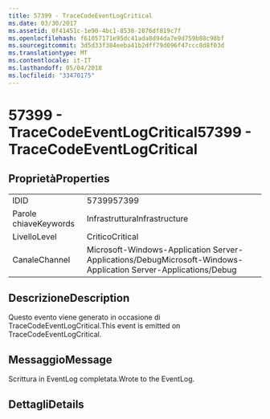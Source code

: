 ```yaml
---
title: 57399 - TraceCodeEventLogCritical
ms.date: 03/30/2017
ms.assetid: 0f41451c-1e90-4bc1-8538-2876df819c7f
ms.openlocfilehash: f61057171e95dc41ada8d94da7e9d759b88c98bf
ms.sourcegitcommit: 3d5d33f384eeba41b2dff79d096f47ccc8d8f03d
ms.translationtype: MT
ms.contentlocale: it-IT
ms.lasthandoff: 05/04/2018
ms.locfileid: "33470175"
---
```

# <a name="57399---tracecodeeventlogcritical"></a><span data-ttu-id="13b2d-102">57399 - TraceCodeEventLogCritical</span><span class="sxs-lookup"><span data-stu-id="13b2d-102">57399 - TraceCodeEventLogCritical</span></span>
## <a name="properties"></a><span data-ttu-id="13b2d-103">Proprietà</span><span class="sxs-lookup"><span data-stu-id="13b2d-103">Properties</span></span>  
  
|||  
|-|-|  
|<span data-ttu-id="13b2d-104">ID</span><span class="sxs-lookup"><span data-stu-id="13b2d-104">ID</span></span>|<span data-ttu-id="13b2d-105">57399</span><span class="sxs-lookup"><span data-stu-id="13b2d-105">57399</span></span>|  
|<span data-ttu-id="13b2d-106">Parole chiave</span><span class="sxs-lookup"><span data-stu-id="13b2d-106">Keywords</span></span>|<span data-ttu-id="13b2d-107">Infrastruttura</span><span class="sxs-lookup"><span data-stu-id="13b2d-107">Infrastructure</span></span>|  
|<span data-ttu-id="13b2d-108">Livello</span><span class="sxs-lookup"><span data-stu-id="13b2d-108">Level</span></span>|<span data-ttu-id="13b2d-109">Critico</span><span class="sxs-lookup"><span data-stu-id="13b2d-109">Critical</span></span>|  
|<span data-ttu-id="13b2d-110">Canale</span><span class="sxs-lookup"><span data-stu-id="13b2d-110">Channel</span></span>|<span data-ttu-id="13b2d-111">Microsoft-Windows-Application Server-Applications/Debug</span><span class="sxs-lookup"><span data-stu-id="13b2d-111">Microsoft-Windows-Application Server-Applications/Debug</span></span>|  
  
## <a name="description"></a><span data-ttu-id="13b2d-112">Descrizione</span><span class="sxs-lookup"><span data-stu-id="13b2d-112">Description</span></span>  
 <span data-ttu-id="13b2d-113">Questo evento viene generato in occasione di TraceCodeEventLogCritical.</span><span class="sxs-lookup"><span data-stu-id="13b2d-113">This event is emitted on TraceCodeEventLogCritical.</span></span>  
  
## <a name="message"></a><span data-ttu-id="13b2d-114">Messaggio</span><span class="sxs-lookup"><span data-stu-id="13b2d-114">Message</span></span>  
 <span data-ttu-id="13b2d-115">Scrittura in EventLog completata.</span><span class="sxs-lookup"><span data-stu-id="13b2d-115">Wrote to the EventLog.</span></span>  
  
## <a name="details"></a><span data-ttu-id="13b2d-116">Dettagli</span><span class="sxs-lookup"><span data-stu-id="13b2d-116">Details</span></span>
